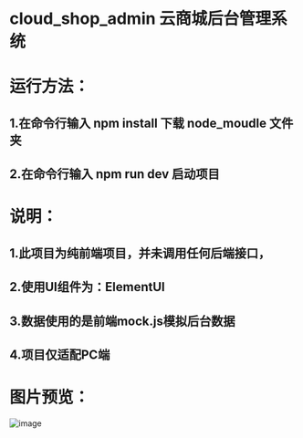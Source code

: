 # cloud_shop_admin 云商城后台管理系统

# 运行方法：

## 1.在命令行输入 npm install 下载 node_moudle 文件夹
## 2.在命令行输入 npm run dev 启动项目


# 说明：

## 1.此项目为纯前端项目，并未调用任何后端接口，
## 2.使用UI组件为：ElementUI
## 3.数据使用的是前端mock.js模拟后台数据
## 4.项目仅适配PC端


# 图片预览：
![image](https://picabstract-preview-ftn.weiyun.com/ftn_pic_abs_v3/ba3aa1670c8a5624ab6f70aa7430ee62201310bb3267aca949b9ae2011097102983af6c692f6561fc8bd0973acbf6c71?pictype=scale&from=30013&version=3.3.3.3&uin=2287532812&fname=WechatIMG24.png&size=750)
